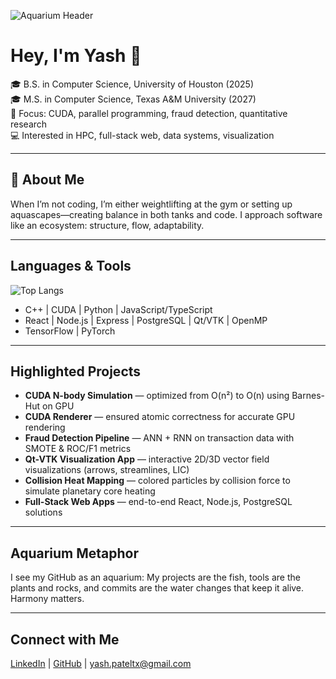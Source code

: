 ![Aquarium Header](https://pixabay.com/gifs/aquarium-fish-underwater-water-3534/)  

# Hey, I'm Yash 👋

🎓 B.S. in Computer Science, University of Houston (2025)  
🎓 M.S. in Computer Science, Texas A&M University (2027)  
🔬 Focus: CUDA, parallel programming, fraud detection, quantitative research  
💻 Interested in HPC, full-stack web, data systems, visualization  

---

##  🐠 About Me  
When I’m not coding, I’m either weightlifting at the gym or setting up aquascapes—creating balance in both tanks and code. I approach software like an ecosystem: structure, flow, adaptability.

---

##  Languages & Tools  
![Top Langs](https://github-readme-stats.vercel.app/api/top-langs/?username=pebbleeee&layout=compact&theme=default)  

- C++ | CUDA | Python | JavaScript/TypeScript  
- React | Node.js | Express | PostgreSQL | Qt/VTK | OpenMP  
- TensorFlow | PyTorch  

---

##  Highlighted Projects  
- **CUDA N-body Simulation** — optimized from O(n²) to O(n) using Barnes-Hut on GPU  
- **CUDA Renderer** — ensured atomic correctness for accurate GPU rendering  
- **Fraud Detection Pipeline** — ANN + RNN on transaction data with SMOTE & ROC/F1 metrics  
- **Qt-VTK Visualization App** — interactive 2D/3D vector field visualizations (arrows, streamlines, LIC)  
- **Collision Heat Mapping** — colored particles by collision force to simulate planetary core heating  
- **Full-Stack Web Apps** — end-to-end React, Node.js, PostgreSQL solutions  

---

##  Aquarium Metaphor  
I see my GitHub as an aquarium: My projects are the fish, tools are the plants and rocks, and commits are the water changes that keep it alive. Harmony matters.

---

##  Connect with Me  
[LinkedIn](https://www.linkedin.com/in/yashpatelll) | [GitHub](https://github.com/pebbleeee) | yash.pateltx@gmail.com
